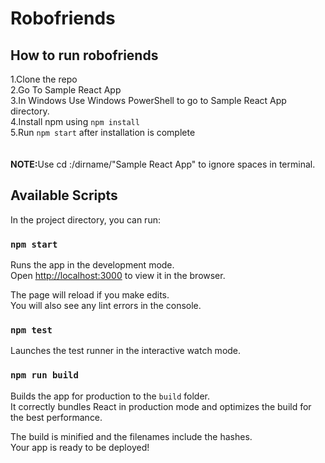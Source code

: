 # Robofriends
## How to run robofriends
  1.Clone the repo<br>
  2.Go To Sample React App<br>
  3.In Windows Use Windows PowerShell to go to Sample React App directory.<br>
  4.Install npm using `npm install`<br>
  5.Run `npm start` after installation is complete<br>
  <br><br><b>NOTE:</b>Use cd :/dirname/"Sample React App" to ignore spaces in terminal.
  
## Available Scripts

In the project directory, you can run:

### `npm start`

Runs the app in the development mode.<br />
Open [http://localhost:3000](http://localhost:3000) to view it in the browser.

The page will reload if you make edits.<br />
You will also see any lint errors in the console.

### `npm test`

Launches the test runner in the interactive watch mode.<br />

### `npm run build`

Builds the app for production to the `build` folder.<br />
It correctly bundles React in production mode and optimizes the build for the best performance.

The build is minified and the filenames include the hashes.<br />
Your app is ready to be deployed!

